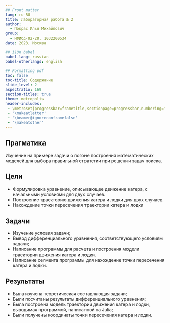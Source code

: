 ```yaml
---
## Front matter
lang: ru-RU
title: Лабораторная работа № 2
author:
  - Покрас Илья Михайлович
group:
  - НФИбд-02-20, 1032200534
date: 2023, Москва

## i18n babel
babel-lang: russian
babel-otherlangs: english

## Formatting pdf
toc: false
toc-title: Содержание
slide_level: 2
aspectratio: 169
section-titles: true
theme: metropolis
header-includes:
 - \metroset{progressbar=frametitle,sectionpage=progressbar,numbering=fraction}
 - '\makeatletter'
 - '\beamer@ignorenonframefalse'
 - '\makeatother'
---
```


## Прагматика

Изучение на примере задачи о погоне построения математических моделей для
выбора правильной стратегии при решении задач поиска.

## Цели
- Формулировка уравнение, описывающее движение катера, с начальными условиями для двух случаев.
- Построение траекторию движения катера и лодки для двух случаев.
- Нахождение точки пересечения траектории катера и лодки 


## Задачи

- Изучение условия задачи;
- Вывод дифференциального уравнения, соответствующего условиям задачи;
- Написание программы для расчета и построения модели траектории движения катера и лодки.
- Написание сегмента программы для нахождение точки пересечения катера и лодки.

## Результаты

- Была изучена теоретическая составляющая задачи;
- Были посчитаны результаты дифференциального уравнения;
- Была построена модель траектории движения катера и лодки, выводимая программой, написанной на Julia;
- Были получены координаты точки пересечения катера и лодки.


